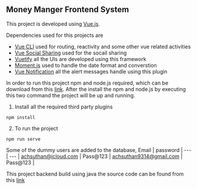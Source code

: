 ## Money Manger Frontend System


This project is developed using [Vue.js](https://vuejs.org).

Dependencies used for this projects are
- [Vue CLI](https://cli.vuejs.org) used for routing, reactivity and some other vue related activities
- [Vue Social Sharing](https://www.npmjs.com/package/vue-social-sharing) used for the socail sharing
- [Vuetify](https://vuetifyjs.com/en/) all the UIs are developed using this framework
- [Moment.js](https://momentjs.com) used to handle the date format and converstion
- [Vue Notification](https://www.npmjs.com/package/vue-notification) all the alert messages handle using this plugin

In order to run this project npm and node.js required, which can be download from this [link](https://nodejs.org/en/download/). After the install the npm and node.js by executing this two command the project will be up and running.

1. Install all the required third party plugins

```
npm install
```

2. To run the project
```
npm run serve
```

Some of the dummy users are added to the database, 
Email | password | 
--- | --- |
achsuthan@icloud.com | Pass@123 |
achsuthan9314@gmail.com | Pass@123 |

This project backend build using java the source code can be found from this [link](https://github.com/Achsuthan/money_manager_backend)